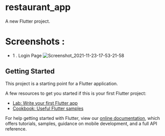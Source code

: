 # restaurant_app

A new Flutter project.

# Screenshots :

 - 1 . Login Page
![Screenshot_2021-11-23-17-53-21-58](https://user-images.githubusercontent.com/57189124/143023970-a338c97d-9bc6-4e16-aa64-985f09e17d71.jpg)


## Getting Started

This project is a starting point for a Flutter application.

A few resources to get you started if this is your first Flutter project:

- [Lab: Write your first Flutter app](https://flutter.dev/docs/get-started/codelab)
- [Cookbook: Useful Flutter samples](https://flutter.dev/docs/cookbook)

For help getting started with Flutter, view our
[online documentation](https://flutter.dev/docs), which offers tutorials,
samples, guidance on mobile development, and a full API reference.
